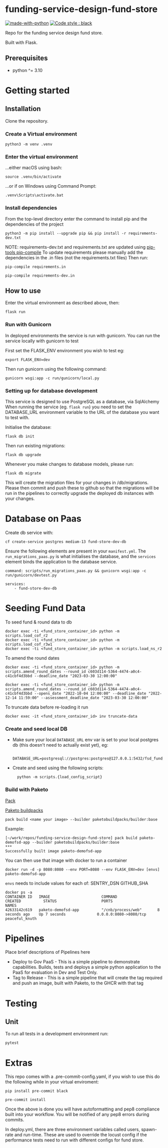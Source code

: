 # funding-service-design-fund-store

[![made-with-python](https://img.shields.io/badge/Made%20with-Python-1f425f.svg)](https://www.python.org/)
[![Code style : black](https://img.shields.io/badge/code%20style-black-000000.svg)](https://github.com/psf/black)

Repo for the funding service design fund store.

Built with Flask.

## Prerequisites
- python ^= 3.10

# Getting started

## Installation

Clone the repository.

### Create a Virtual environment

    python3 -m venv .venv

### Enter the virtual environment

...either macOS using bash:

    source .venv/bin/activate

...or if on Windows using Command Prompt:

    .venv\Scripts\activate.bat

### Install dependencies
From the top-level directory enter the command to install pip and the dependencies of the project

    python3 -m pip install --upgrade pip && pip install -r requirements-dev.txt

NOTE: requirements-dev.txt and requirements.txt are updated using [pip-tools pip-compile](https://github.com/jazzband/pip-tools)
To update requirements please manually add the dependencies in the .in files (not the requirements.txt files)
Then run:

    pip-compile requirements.in

    pip-compile requirements-dev.in

## How to use
Enter the virtual environment as described above, then:

    flask run

### Run with Gunicorn

In deployed environments the service is run with gunicorn. You can run the service locally with gunicorn to test

First set the FLASK_ENV environment you wish to test eg:

    export FLASK_ENV=dev

Then run gunicorn using the following command:

    gunicorn wsgi:app -c run/gunicorn/local.py

### Setting up for database development
This service is designed to use PostgreSQL as a database, via SqlAlchemy
When running the service (eg. `flask run`) you need to set the DATABASE_URL environment variable to the URL of the database you want to test with.

Initialise the database:

    flask db init

Then run existing migrations:

    flask db upgrade

Whenever you make changes to database models, please run:

    flask db migrate

This will create the migration files for your changes in /db/migrations.
Please then commit and push these to github so that the migrations will be run in the pipelines to correctly
upgrade the deployed db instances with your changes.

# Database on Paas
Create db service with:

    cf create-service postgres medium-13 fund-store-dev-db

Ensure the following elements are present in your `manifest.yml`. The `run_migrations_paas.py` is what initialises the database, and the `services` element binds the application to the database service.

    command: scripts/run_migrations_paas.py && gunicorn wsgi:app -c run/gunicorn/devtest.py

    services:
        - fund-store-dev-db

# Seeding Fund Data
To seed fund & round data to db

```
docker exec -ti <fund_store_container_id> python -m scripts.load_cof_r2
docker exec -ti <fund_store_container_id> python -m scripts.load_cof_r3w1
docker exec -ti <fund_store_container_id> python -m scripts.load_ns_r2
```
To amend the round dates
```
docker exec -ti <fund_store_container_id> python -m scripts.amend_round_dates --round_id c603d114-5364-4474-a0c4-c41cbf4d3bbd --deadline_date "2023-03-30 12:00:00"

```
```
docker exec -ti <fund_store_container_id> python -m scripts.amend_round_dates --round_id c603d114-5364-4474-a0c4-c41cbf4d3bbd --opens_date "2022-10-04 12:00:00" --deadline_date "2022-12-14 11:59:00" --assessment_deadline_date "2023-03-30 12:00:00"

```
To truncate data before re-loading it run

    docker exec -it <fund_store_container_id> inv truncate-data

### Create and seed local DB
- Make sure your local `DATABASE_URL` env var is set to your local postgres db (this doesn't need to actually exist yet), eg:

        DATABASE_URL=postgresql://postgres:postgres@127.0.0.1:5432/fsd_fund_store

- Create and seed using the following scripts:

        python -m scripts.{load_config_script}
### Build with Paketo

[Pack](https://buildpacks.io/docs/tools/pack/cli/pack_build/)

[Paketo buildpacks](https://paketo.io/)

```pack build <name your image> --builder paketobuildpacks/builder:base```

Example:

```
[~/work/repos/funding-service-design-fund-store] pack build paketo-demofsd-app --builder paketobuildpacks/builder:base
***
Successfully built image paketo-demofsd-app
```

You can then use that image with docker to run a container

```
docker run -d -p 8080:8080 --env PORT=8080 --env FLASK_ENV=dev [envs] paketo-demofsd-app
```

`envs` needs to include values for each of:
SENTRY_DSN
GITHUB_SHA

```
docker ps -a
CONTAINER ID   IMAGE                       COMMAND                  CREATED          STATUS                    PORTS                    NAMES
42633142c619   paketo-demofsd-app          "/cnb/process/web"       8 seconds ago    Up 7 seconds              0.0.0.0:8080->8080/tcp   peaceful_knuth
```

# Pipelines

Place brief descriptions of Pipelines here

* Deploy to Gov PaaS - This is a simple pipeline to demonstrate capabilities. Builds, tests and deploys a simple python application to the PaaS for evaluation in Dev and Test Only.
* Tag to Release - This is a simple pipeline that will create the tag required and push an image, built with Paketo, to the GHCR with that tag

# Testing

## Unit

To run all tests in a development environment run:

    pytest

# Extras

This repo comes with a .pre-commit-config.yaml, if you wish to use this do
the following while in your virtual enviroment:

    pip install pre-commit black

    pre-commit install

Once the above is done you will have autoformatting and pep8 compliance built
into your workflow. You will be notified of any pep8 errors during commits.

In deploy.yml, there are three environment variables called users, spawn-rate and run-time. These are used
to override the locust config if the performance tests need to run with different configs for fund store.
